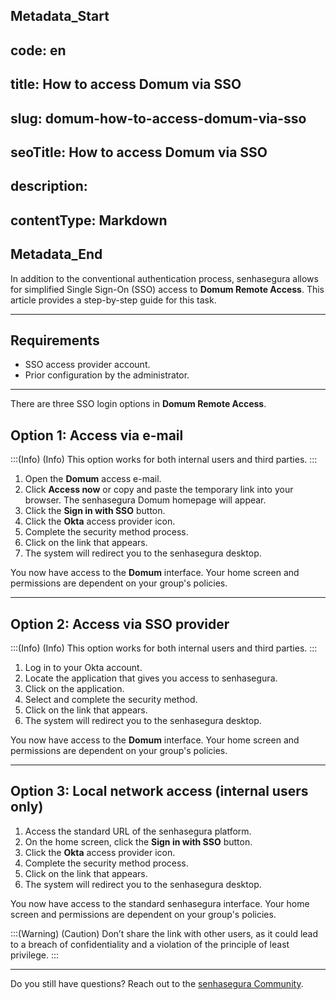 ## Metadata_Start 
## code: en
## title: How to access Domum via SSO 
## slug: domum-how-to-access-domum-via-sso 
## seoTitle: How to access Domum via SSO 
## description:  
## contentType: Markdown 
## Metadata_End
In addition to the conventional authentication process, senhasegura allows for simplified Single Sign-On (SSO) access to **Domum Remote Access**. This article provides a step-by-step guide for this task.

* * *
## Requirements

* SSO access provider account.
* Prior configuration by the administrator.

* * *
There are three SSO login options in **Domum Remote Access**.

## Option 1: Access via e-mail
:::(Info) (Info)
This option works for both internal users and third parties.
:::

1. Open the **Domum** access e-mail.
2. Click **Access now** or copy and paste the temporary link into your browser. The senhasegura Domum homepage will appear.
3. Click the **Sign in with SSO** button.
4. Click the **Okta** access provider icon.
5. Complete the security method process.
6. Click on the link that appears.
7. The system will redirect you to the senhasegura desktop.

You now have access to the **Domum** interface. Your home screen and permissions are dependent on your group's policies.

* * *
## Option 2: Access via SSO provider
:::(Info) (Info)
This option works for both internal users and third parties.
:::

1. Log in to your Okta account.
2. Locate the application that gives you access to senhasegura.
3. Click on the application.
4. Select and complete the security method.
5. Click on the link that appears.
6. The system will redirect you to the senhasegura desktop.

You now have access to the **Domum** interface. Your home screen and permissions are dependent on your group's policies.

* * *
## Option 3: Local network access (internal users only)

1. Access the standard URL of the senhasegura platform.
2. On the home screen, click the **Sign in with SSO** button.
3. Click the **Okta** access provider icon.
4. Complete the security method process.
5. Click on the link that appears.
6. The system will redirect you to the senhasegura desktop.

You now have access to the standard senhasegura interface. Your home screen and permissions are dependent on your group's policies.

:::(Warning) (Caution)
Don’t share the link with other users, as it could lead to a breach of confidentiality and a violation of the principle of least privilege.
:::

* * *
Do you still have questions? Reach out to the [senhasegura Community](https://community.senhasegura.io/).
